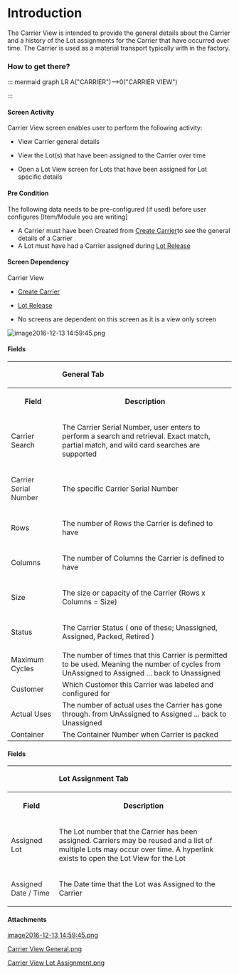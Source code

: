 # Introduction


The Carrier View is intended to provide the general details about the Carrier and a history of the Lot assignments for the Carrier that have occurred over time. The Carrier is used as a material transport typically with in the factory.


### How to get there?



::: mermaid
graph LR
A("CARRIER")-->0("CARRIER VIEW")

:::


#### Screen Activity


Carrier View screen enables user to perform the following activity:

- View Carrier general details

- View the Lot(s) that have been assigned to the Carrier over time

- Open a Lot View screen for Lots that have been assigned for Lot specific details



#### Pre Condition


The following data needs to be pre-configured (if used) before user configures [Item/Module you are writing]

- A Carrier must have been Created from
[Create Carrier](/iFactory-JGP-MES/iFactory-JGP-MES-Home/iFactory-JGP-MS/CONTENT/Lot-Batch-Production/Carrier-(Lot-%2D-Batch-Build)/Create-Carrier-(Lot-%2D-Batch-Build).md)to see the general details of a Carrier
- A Lot must have had a Carrier assigned during
[Lot Release](/iFactory-JGP-MES/iFactory-JGP-MES-Home/iFactory-JGP-MS/CONTENT/Lot-Batch-Production/Lot/Lot-Release-1.0-(Lot-%2D-Batch-Build).md)


#### Screen Dependency


Carrier View

- [Create Carrier](/iFactory-JGP-MES/iFactory-JGP-MES-Home/iFactory-JGP-MS/CONTENT/Lot-Batch-Production/Carrier-(Lot-%2D-Batch-Build)/Create-Carrier-(Lot-%2D-Batch-Build).md)

- [Lot Release](/iFactory-JGP-MES/iFactory-JGP-MES-Home/iFactory-JGP-MS/CONTENT/Lot-Batch-Production/Lot/Lot-Release-1.0-(Lot-%2D-Batch-Build).md)

- No screens are dependent on this screen as it is a view only screen


![image2016-12-13 14:59:45.png](/.attachments/29917762.png)





#### Fields


<table class="confluenceTable"><tbody><tr><td class="confluenceTd"><p> </p></td><td class="confluenceTd"><p><strong>General Tab</strong></p></td></tr><tr><th class="confluenceTh"><p>Field</p></th><th class="confluenceTh"><p>Description</p></th></tr><tr><td class="confluenceTd"><p>Carrier Search</p></td><td class="confluenceTd"><p>The Carrier Serial Number, user enters to perform a search and retrieval. Exact match, partial match, and wild card searches are supported</p></td></tr><tr><td class="confluenceTd"><p><span style="color: rgb(45,46,47);">Carrier Serial Number</span></p></td><td class="confluenceTd"><p>The specific Carrier Serial Number</p></td></tr><tr><td class="confluenceTd"><p>Rows</p></td><td class="confluenceTd"><p>The number of Rows the Carrier is defined to have</p></td></tr><tr><td class="confluenceTd"><p>Columns</p></td><td class="confluenceTd"><p><span>The number of Columns the Carrier is defined to have</span></p></td></tr><tr><td class="confluenceTd"><p>Size</p></td><td class="confluenceTd"><p>The size or capacity of the Carrier (Rows x Columns = Size)</p></td></tr><tr><td class="confluenceTd"><p>Status</p></td><td class="confluenceTd"><p>The Carrier Status ( one of these; Unassigned, Assigned, Packed, Retired )</p></td></tr><tr><td colspan="1" class="confluenceTd">Maximum Cycles</td><td colspan="1" class="confluenceTd">The number of times that this Carrier is permitted to be used. Meaning the number of cycles from UnAssigned to Assigned <span>... back to </span>Unassigned</td></tr><tr><td colspan="1" class="confluenceTd">Customer</td><td colspan="1" class="confluenceTd">Which Customer this Carrier was labeled and configured for</td></tr><tr><td colspan="1" class="confluenceTd">Actual Uses</td><td colspan="1" class="confluenceTd">The number of actual uses the Carrier has gone through. <span>from UnAssigned to Assigned ... back to Unassigned</span></td></tr><tr><td colspan="1" class="confluenceTd">Container</td><td colspan="1" class="confluenceTd">The Container Number when Carrier is packed</td></tr></tbody></table>





#### Fields


<table class="confluenceTable"><tbody><tr><td class="confluenceTd"><p> </p></td><td class="confluenceTd"><p><strong>Lot Assignment Tab</strong></p></td></tr><tr><th class="confluenceTh"><p>Field</p></th><th class="confluenceTh"><p>Description</p></th></tr><tr><td class="confluenceTd"><p>Assigned Lot</p></td><td class="confluenceTd"><p>The Lot number that the Carrier has been assigned. Carriers may be reused and a list of multiple Lots may occur over time. A hyperlink exists to open the Lot View for the Lot</p></td></tr><tr><td class="confluenceTd"><p><span style="color: rgb(45,46,47);">Assigned Date / Time</span></p></td><td class="confluenceTd"><p>The Date time that the Lot was Assigned to the Carrier</p></td></tr></tbody></table>



#### Attachments

[image2016-12-13 14:59:45.png](/.attachments/29917762.png)
[Carrier View General.png](/.attachments/29917763.png)
[Carrier View Lot Assignment.png](/.attachments/29917764.png)
